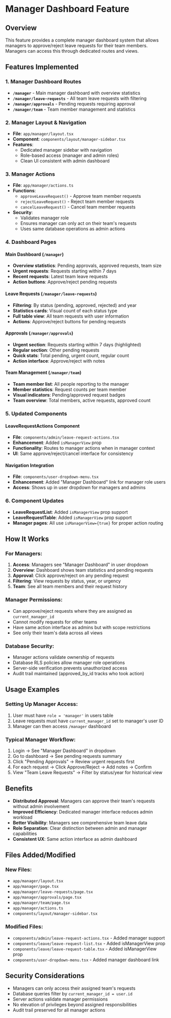# Manager Dashboard Feature

## Overview

This feature provides a complete manager dashboard system that allows managers to approve/reject leave requests for their team members. Managers can access this through dedicated routes and views.

## Features Implemented

### 1. Manager Dashboard Routes
- **`/manager`** - Main manager dashboard with overview statistics
- **`/manager/leave-requests`** - All team leave requests with filtering
- **`/manager/approvals`** - Pending requests requiring approval
- **`/manager/team`** - Team member management and statistics

### 2. Manager Layout & Navigation
- **File**: `app/manager/layout.tsx`
- **Component**: `components/layout/manager-sidebar.tsx` 
- **Features**:
  - Dedicated manager sidebar with navigation
  - Role-based access (manager and admin roles)
  - Clean UI consistent with admin dashboard

### 3. Manager Actions
- **File**: `app/manager/actions.ts`
- **Functions**:
  - `approveLeaveRequest()` - Approve team member requests
  - `rejectLeaveRequest()` - Reject team member requests  
  - `cancelLeaveRequest()` - Cancel team member requests
- **Security**: 
  - Validates manager role
  - Ensures manager can only act on their team's requests
  - Uses same database operations as admin actions

### 4. Dashboard Pages

#### Main Dashboard (`/manager`)
- **Overview statistics**: Pending approvals, approved requests, team size
- **Urgent requests**: Requests starting within 7 days
- **Recent requests**: Latest team leave requests
- **Action buttons**: Approve/reject pending requests

#### Leave Requests (`/manager/leave-requests`) 
- **Filtering**: By status (pending, approved, rejected) and year
- **Statistics cards**: Visual count of each status type
- **Full table view**: All team requests with user information
- **Actions**: Approve/reject buttons for pending requests

#### Approvals (`/manager/approvals`)
- **Urgent section**: Requests starting within 7 days (highlighted)
- **Regular section**: Other pending requests
- **Quick stats**: Total pending, urgent count, regular count
- **Action interface**: Approve/reject with notes

#### Team Management (`/manager/team`)
- **Team member list**: All people reporting to the manager
- **Member statistics**: Request counts per team member
- **Visual indicators**: Pending/approved request badges
- **Team overview**: Total members, active requests, approved count

### 5. Updated Components

#### LeaveRequestActions Component
- **File**: `components/admin/leave-request-actions.tsx`
- **Enhancement**: Added `isManagerView` prop
- **Functionality**: Routes to manager actions when in manager context
- **UI**: Same approve/reject/cancel interface for consistency

#### Navigation Integration
- **File**: `components/user-dropdown-menu.tsx`
- **Enhancement**: Added "Manager Dashboard" link for manager role users
- **Access**: Shows up in user dropdown for managers and admins

### 6. Component Updates
- **LeaveRequestList**: Added `isManagerView` prop support
- **LeaveRequestTable**: Added `isManagerView` prop support  
- **Manager pages**: All use `isManagerView={true}` for proper action routing

## How It Works

### For Managers:
1. **Access**: Managers see "Manager Dashboard" in user dropdown
2. **Overview**: Dashboard shows team statistics and pending requests
3. **Approval**: Click approve/reject on any pending request
4. **Filtering**: View requests by status, year, or urgency
5. **Team**: See all team members and their request history

### Manager Permissions:
- Can approve/reject requests where they are assigned as `current_manager_id`
- Cannot modify requests for other teams
- Have same action interface as admins but with scope restrictions
- See only their team's data across all views

### Database Security:
- Manager actions validate ownership of requests
- Database RLS policies allow manager role operations
- Server-side verification prevents unauthorized access
- Audit trail maintained (approved_by_id tracks who took action)

## Usage Examples

### Setting Up Manager Access:
1. User must have `role = 'manager'` in users table
2. Leave requests must have `current_manager_id` set to manager's user ID
3. Manager can then access `/manager` dashboard

### Typical Manager Workflow:
1. Login → See "Manager Dashboard" in dropdown
2. Go to dashboard → See pending requests summary
3. Click "Pending Approvals" → Review urgent requests first
4. For each request → Click Approve/Reject → Add notes → Confirm
5. View "Team Leave Requests" → Filter by status/year for historical view

## Benefits

- **Distributed Approval**: Managers can approve their team's requests without admin involvement
- **Improved Efficiency**: Dedicated manager interface reduces admin workload  
- **Better Visibility**: Managers see comprehensive team leave data
- **Role Separation**: Clear distinction between admin and manager capabilities
- **Consistent UX**: Same action interface as admin dashboard

## Files Added/Modified

### New Files:
- `app/manager/layout.tsx`
- `app/manager/page.tsx` 
- `app/manager/leave-requests/page.tsx`
- `app/manager/approvals/page.tsx`
- `app/manager/team/page.tsx`
- `app/manager/actions.ts`
- `components/layout/manager-sidebar.tsx`

### Modified Files:
- `components/admin/leave-request-actions.tsx` - Added manager support
- `components/leave/leave-request-list.tsx` - Added isManagerView prop
- `components/leave/leave-request-table.tsx` - Added isManagerView prop  
- `components/user-dropdown-menu.tsx` - Added manager dashboard link

## Security Considerations

- Managers can only access their assigned team's requests
- Database queries filter by `current_manager_id = user.id`
- Server actions validate manager permissions
- No elevation of privileges beyond assigned responsibilities
- Audit trail preserved for all manager actions
